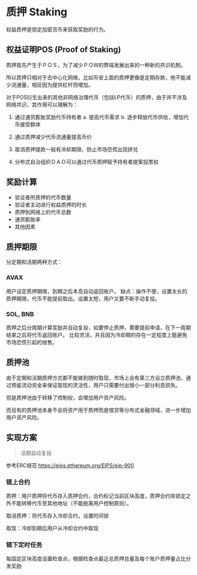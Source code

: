 # 质押 Staking

权益质押是锁定加密货币来获取奖励的行为。

## 权益证明POS (Proof of Staking)

质押首先产生于ＰＯＳ，为了减少ＰＯＷ的弊端发展出来的一种新的共识机制。

所以质押只相对于去中心化网络，比如币安上面的质押更像是定期存款，他不能减少流通量，相反因为提供杠杆而增加。

对于POS衍生出来的其他非网络治理代币（包括LP代币）的质押，由于并不涉及网络共识，其作用可以理解为：

1. 通过通货膨胀奖励代币持有者
    a. 提高代币需求
    b. 逐步释放代币供给，增加代币接受群体
2. 通过质押减少代币流通量提高币价
3. 取消质押提款一般有冷却期限，防止市场恐慌出现挤兑

4. 分布式自治组织ＤＡＯ可以通过代币质押赋予持有者提案投票权

## 奖励计算

* 验证者所质押的代币数量
* 验证者主动进行权益质押的时长
* 质押到网络上的代币总数
* 通货膨胀率
* 其他因素

## 质押期限

分定期和活期两种方式：

### AVAX

用户设定质押期限，到期之后本息自动返回账户。
缺点：操作不便，设置太长的质押期限，代币不能提前取出。设置太短，用户又要不断手动复投。

### SOL, BNB

质押之后分周期计算奖励并自动复投，如要停止质押，需要提前申请，在下一周期结束之后将代币返回账户。
比较灵活，并且因为冷却期的存在一定程度上能避免市场恐慌引起的抛售。

## 质押池

由于定期和活期质押方式都不能做到随时取现，市场上会有第三方设立质押池，通过预留流动资金来保证取现的灵活性，用户只需要付出很小一部分利息损失。

但是质押池由于转移了控制权，会增加用户资产风险。

而且有的质押池本身不会将资产用于质押而是借贷等分布式金融领域，进一步增加用户资产风险。

## 实现方案

> 活期自动复投

参考ERC规范 https://eips.ethereum.org/EIPS/eip-900

### 链上合约

质押：用户质押将代币存入质押合约，合约标记当前区块高度，质押合约除锁定之外不能转移代币至其他地址（不能脱离用户控制原则）。

取消质押：将代币存入冷却合约，设置时间锁

取现：冷却到期后用户从冷却合约中取现

### 链下定时任务

每固定区块高度设置检查点，根据检查点最近总质押总量及每个账户质押量占比分发奖励
